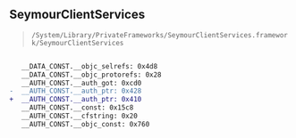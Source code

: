 ## SeymourClientServices

> `/System/Library/PrivateFrameworks/SeymourClientServices.framework/SeymourClientServices`

```diff

   __DATA_CONST.__objc_selrefs: 0x4d8
   __DATA_CONST.__objc_protorefs: 0x28
   __AUTH_CONST.__auth_got: 0xcd0
-  __AUTH_CONST.__auth_ptr: 0x428
+  __AUTH_CONST.__auth_ptr: 0x410
   __AUTH_CONST.__const: 0x15c8
   __AUTH_CONST.__cfstring: 0x20
   __AUTH_CONST.__objc_const: 0x760

```
